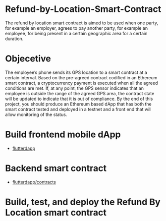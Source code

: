 # Refund-by-Location-Smart-Contract
The refund by location smart contract is aimed to be used when one party, for example an employer, agrees to pay another party, for example an employee, for being present in a certain geographic area for a certain duration.

# Objecetive 

The employee’s phone sends its GPS location to a smart contract at a certain interval. Based on the pre-agreed contract codified in an Ethereum smart contract, a cryptocurrency payment is executed when all the agreed conditions are met.  If, at any point, the GPS sensor indicates that an employee is outside the range of the agreed GPS area, the contract state will be updated to indicate that it is out of compliance. By the end of this project, you should produce an Ethereum based dApp that has both the smart contract tested and deployed in a testnet and a front end that will allow monitoring of the status.

# Build frontend mobile dApp 

- [flutterdapp](https://github.com/degagawolde/Refund-by-Location-Smart-Contract/flutterdapp/)

# Backend smart contract

- [flutterdapp/contracts](https://github.com/degagawolde/Refund-by-Location-Smart-Contract/flutterdapp/contracts)

# Build, test, and deploy the Refund By Location smart contract
